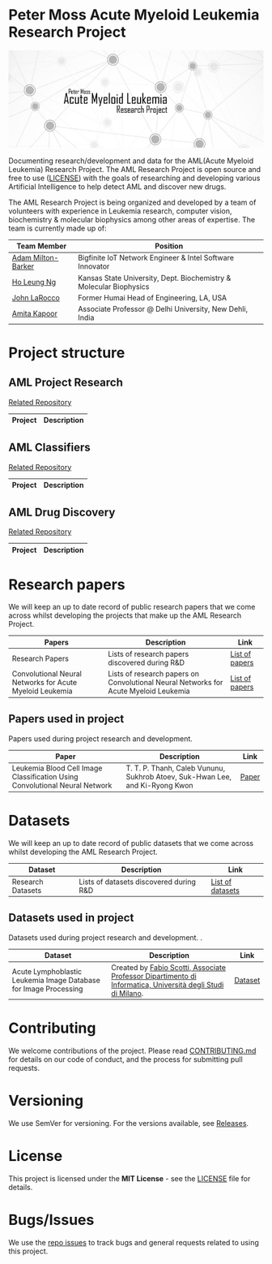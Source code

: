 # Peter Moss Acute Myeloid Leukemia Research Project
![Peter Moss Acute Myeloid Leukemia Research Project](Media/Images/Banner-Social.jpg)

Documenting research/development and data for the AML(Acute Myeloid Leukemia) Research Project. The AML Research Project is open source and free to use ([LICENSE](https://github.com/AMLResearchProject/AML-Classifiers/blob/master/LICENSE "LICENSE")) with the goals of researching and developing various Artificial Intelligence to help detect AML and discover new drugs.

The AML Research Project is being organized and developed by a team of volunteers with experience in Leukemia research, computer vision, biochemistry & molecular biophysics among other areas of expertise. The team is currently made up of:

| Team Member  | Position |
| ------------- | ------------- |
| [Adam Milton-Barker](https://github.com/AdamMiltonBarker "Adam Milton-Barker")  | Bigfinite IoT Network Engineer & Intel Software Innovator  |
| [Ho Leung Ng](https://github.com/holeung "Ho  Leung Ng")   | Kansas State University, Dept. Biochemistry & Molecular Biophysics |
| [John LaRocco](https://github.com/holeung "John LaRocco")   | Former Humai Head of Engineering, LA, USA |
| [Amita Kapoor](https://github.com/amita-kapoor "Amita Kapoor")   | Associate Professor @ Delhi University, New Dehli, India |

# Project structure

## AML Project Research
[Related Repository](https://github.com/AMLResearchProject/AML-Project-Research "Related Repository") 

| Project  | Description |
| ------------- | ------------- | 

## AML Classifiers
[Related Repository](https://github.com/AMLResearchProject/AML-Classifiers "Related Repository") 

| Project  | Description |
| ------------- | ------------- | 

## AML Drug Discovery
[Related Repository](https://github.com/AMLResearchProject/AML-Drug-Discovery "Related Repository") 

| Project  | Description |
| ------------- | ------------- | 

# Research papers
We will keep an up to date record of public research papers that we come across whilst developing the projects that make up the AML Research Project. 

| Papers  | Description | Link | 
| ------------- | ------------- | ------------- |
|  Research Papers | Lists of research papers discovered during R&D | [List of papers](https://github.com/AMLResearchProject/AML-Project-Research/blob/master/Papers/Research-Papers.md "List of papers") |
|  Convolutional Neural Networks for Acute Myeloid Leukemia | Lists of research papers on Convolutional Neural Networks for Acute Myeloid Leukemia |  [List of papers](https://github.com/AMLResearchProject/AML-Project-Research/blob/master/Papers/CNN-AML-Papers.md "List of papers") |

## Papers used in project
Papers used during project research and development. 

| Paper  | Description | Link | 
| ------------- | ------------- | ------------- |
| Leukemia Blood Cell Image Classification Using Convolutional Neural Network | T. T. P. Thanh, Caleb Vununu, Sukhrob Atoev, Suk-Hwan Lee, and Ki-Ryong Kwon  | [Paper](http://www.ijcte.org/vol10/1198-H0012.pdf "Paper") |

# Datasets
We will keep an up to date record of public datasets that we come across whilst developing the AML Research Project. 

| Dataset  | Description | Link | 
| ------------- | ------------- | ------------- |
| Research Datasets | Lists of datasets discovered during R&D | [List of datasets](https://github.com/AMLResearchProject/AML-Project-Research/blob/master/Papers/Research-Datasets.md "List of datasets") |

## Datasets used in project
Datasets used during project research and development. .

| Dataset  | Description | Link | 
| ------------- | ------------- | ------------- |
| Acute Lymphoblastic Leukemia Image Database for Image Processing | Created by [Fabio Scotti, Associate Professor Dipartimento di Informatica, Università degli Studi di Milano](https://homes.di.unimi.it/scotti/).  | [Dataset](https://homes.di.unimi.it/scotti/all/#download "Dataset") |

# Contributing
We welcome contributions of the project. Please read [CONTRIBUTING.md](https://github.com/AMLResearchProject/AML-Project-Research/blob/master/CONTRIBUTING.md "CONTRIBUTING.md") for details on our code of conduct, and the process for submitting pull requests.

# Versioning
We use SemVer for versioning. For the versions available, see [Releases](https://github.com/AMLResearchProject/AML-Project-Research/releases "Releases").

# License
This project is licensed under the **MIT License** - see the [LICENSE](https://github.com/AMLResearchProject/AML-Project-Research/blob/master/LICENSE "LICENSE") file for details.

# Bugs/Issues
We use the [repo issues](https://github.com/AMLResearchProject/AML-Project-Research/issues "repo issues") to track bugs and general requests related to using this project. 